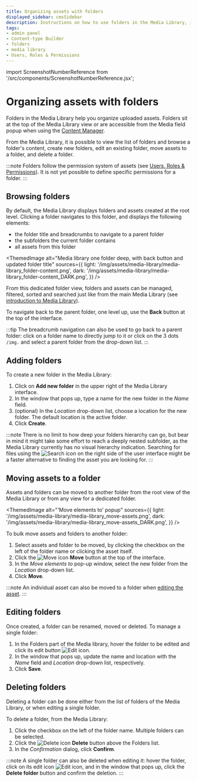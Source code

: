 ```yaml
---
title: Organizing assets with folders
displayed_sidebar: cmsSidebar
description: Instructions on how to use folders in the Media Library, including adding, editing, and deleting folders, and browsing their content.
tags:
- admin panel
- Content-type Builder
- folders
- media library
- Users, Roles & Permissions
---
```


import ScreenshotNumberReference from '/src/components/ScreenshotNumberReference.jsx';

# Organizing assets with folders

Folders in the Media Library help you organize uploaded assets. Folders sit at the top of the Media Library view or are accessible from the Media field popup when using the [Content Manager](/cms/content-manager/writing-content).

From the Media Library, it is possible to view the list of folders and browse a folder's content, create new folders, edit an existing folder, move assets to a folder, and delete a folder.

:::note
Folders follow the permission system of assets (see [Users, Roles & Permissions](/cms/features/users-permissions)). It is not yet possible to define specific permissions for a folder.
:::

## Browsing folders

By default, the Media Library displays folders and assets created at the root level. Clicking a folder navigates to this folder, and displays the following elements:

- the folder title and breadcrumbs to navigate to a parent folder <ScreenshotNumberReference number="1" />
- the subfolders <ScreenshotNumberReference number="2" /> the current folder contains
- all assets <ScreenshotNumberReference number="3" /> from this folder

<ThemedImage
  alt="Media library one folder deep, with back button and updated folder title"
  sources={{
    light: '/img/assets/media-library/media-library_folder-content.png',
    dark: '/img/assets/media-library/media-library_folder-content_DARK.png',
  }}
/>

From this dedicated folder view, folders and assets can be managed, filtered, sorted and searched just like from the main Media Library (see [introduction to Media Library](/cms/media-library)).

To navigate back to the parent folder, one level up, use the **Back** button at the top of the interface.

:::tip
The breadcrumb navigation can also be used to go back to a parent folder: click on a folder name to directly jump to it or click on the 3 dots `/img.` and select a parent folder from the drop-down list.
:::

## Adding folders

To create a new folder in the Media Library:

1. Click on **Add new folder** in the upper right of the Media Library interface.
2. In the window that pops up, type a name for the new folder in the _Name_ field.
3. (optional) In the _Location_ drop-down list, choose a location for the new folder. The default location is the active folder.
4. Click **Create**.

:::note
There is no limit to how deep your folders hierarchy can go, but bear in mind it might take some effort to reach a deeply nested subfolder, as the Media Library currently has no visual hierarchy indication. Searching for files using the ![Search icon](/img/assets/icons/v5/Search.svg) on the right side of the user interface might be a faster alternative to finding the asset you are looking for.
:::

## Moving assets to a folder

Assets and folders can be moved to another folder from the root view of the Media Library or from any view for a dedicated folder.

<ThemedImage
  alt="'Move elements to' popup"
  sources={{
    light: '/img/assets/media-library/media-library_move-assets.png',
    dark: '/img/assets/media-library/media-library_move-assets_DARK.png',
  }}
/>

To bulk move assets and folders to another folder:

1. Select assets and folder to be moved, by clicking the checkbox on the left of the folder name or clicking the asset itself.
2. Click the ![Move icon](/img/assets/icons/v5/Folder.svg) **Move** button at the top of the interface.
3. In the _Move elements to_ pop-up window, select the new folder from the _Location_ drop-down list.
4. Click **Move**.

:::note
An individual asset can also be moved to a folder when [editing the asset](/cms/media-library/managing-assets.md).
:::

## Editing folders

Once created, a folder can be renamed, moved or deleted. To manage a single folder:

1. In the Folders part of the Media library, hover the folder to be edited and click its edit button ![Edit icon](/img/assets/icons/v5/Pencil.svg).
2. In the window that pops up, update the name and location with the _Name_ field and _Location_ drop-down list, respectively.
3. Click **Save**.

## Deleting folders

Deleting a folder can be done either from the list of folders of the Media Library, or when editing a single folder.

To delete a folder, from the Media Library:

1. Click the checkbox on the left of the folder name. Multiple folders can be selected.
2. Click the ![Delete icon](/img/assets/icons/v5/Trash.svg) **Delete** button above the Folders list.
3. In the _Confirmation_ dialog, click **Confirm**.

:::note
A single folder can also be deleted when editing it: hover the folder, click on its edit icon ![Edit icon](/img/assets/icons/v5/Pencil.svg), and in the window that pops up, click the **Delete folder** button and confirm the deletion.
:::
